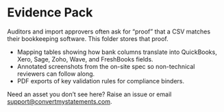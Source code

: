 # Evidence Pack

Auditors and import approvers often ask for “proof” that a CSV matches their bookkeeping software. This folder stores that proof.

- Mapping tables showing how bank columns translate into QuickBooks, Xero, Sage, Zoho, Wave, and FreshBooks fields.
- Annotated screenshots from the on-site spec so non-technical reviewers can follow along.
- PDF exports of key validation rules for compliance binders.

Need an asset you don’t see here? Raise an issue or email [support@convertmystatements.com](mailto:support@convertmystatements.com?subject=Evidence%20pack).
